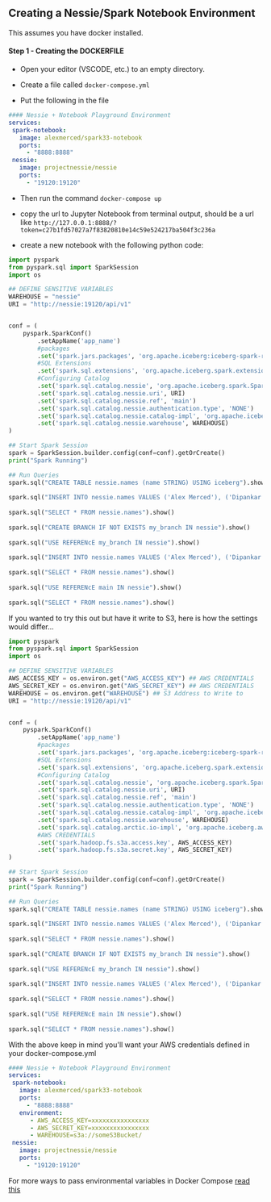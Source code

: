 ## Creating a Nessie/Spark Notebook Environment

This assumes you have docker installed.

#### Step 1 - Creating the DOCKERFILE

- Open your editor (VSCODE, etc.) to an empty directory.

- Create a file called `docker-compose.yml`

- Put the following in the file

```yml
#### Nessie + Notebook Playground Environment
services:
 spark-notebook:
   image: alexmerced/spark33-notebook
   ports:
     - "8888:8888"
 nessie:
   image: projectnessie/nessie
   ports:
     - "19120:19120"
```

- Then run the command `docker-compose up`

- copy the url to Jupyter Notebook from terminal output, should be a url like `http://127.0.0.1:8888/?token=c27b1fd57027a7f83820810e14c59e524217ba504f3c236a`

- create a new notebook with the following python code:

```py
import pyspark
from pyspark.sql import SparkSession
import os

## DEFINE SENSITIVE VARIABLES
WAREHOUSE = "nessie"
URI = "http://nessie:19120/api/v1"


conf = (
    pyspark.SparkConf()
        .setAppName('app_name')
  		#packages
        .set('spark.jars.packages', 'org.apache.iceberg:iceberg-spark-runtime-3.3_2.12:1.2.0,org.projectnessie:nessie-spark-extensions-3.3_2.12:0.54.0')
  		#SQL Extensions
        .set('spark.sql.extensions', 'org.apache.iceberg.spark.extensions.IcebergSparkSessionExtensions,org.projectnessie.spark.extensions.NessieSparkSessionExtensions')
  		#Configuring Catalog
        .set('spark.sql.catalog.nessie', 'org.apache.iceberg.spark.SparkCatalog')
        .set('spark.sql.catalog.nessie.uri', URI)
        .set('spark.sql.catalog.nessie.ref', 'main')
        .set('spark.sql.catalog.nessie.authentication.type', 'NONE')
        .set('spark.sql.catalog.nessie.catalog-impl', 'org.apache.iceberg.nessie.NessieCatalog')
        .set('spark.sql.catalog.nessie.warehouse', WAREHOUSE)
)

## Start Spark Session
spark = SparkSession.builder.config(conf=conf).getOrCreate()
print("Spark Running")

## Run Queries
spark.sql("CREATE TABLE nessie.names (name STRING) USING iceberg").show()
    
spark.sql("INSERT INTO nessie.names VALUES ('Alex Merced'), ('Dipankar Mazumdar'), ('Jason Huges')").show()
    
spark.sql("SELECT * FROM nessie.names").show()
    
spark.sql("CREATE BRANCH IF NOT EXISTS my_branch IN nessie").show()
    
spark.sql("USE REFERENcE my_branch IN nessie").show()
    
spark.sql("INSERT INTO nessie.names VALUES ('Alex Merced'), ('Dipankar Mazumdar'), ('Jason Huges')").show()
    
spark.sql("SELECT * FROM nessie.names").show()
    
spark.sql("USE REFERENcE main IN nessie").show() 
    
spark.sql("SELECT * FROM nessie.names").show()
```

If you wanted to try this out but have it write to S3, here is how the settings would differ...

```py
import pyspark
from pyspark.sql import SparkSession
import os

## DEFINE SENSITIVE VARIABLES
AWS_ACCESS_KEY = os.environ.get("AWS_ACCESS_KEY") ## AWS CREDENTIALS
AWS_SECRET_KEY = os.environ.get("AWS_SECRET_KEY") ## AWS CREDENTIALS
WAREHOUSE = os.environ.get("WAREHOUSE") ## S3 Address to Write to
URI = "http://nessie:19120/api/v1"


conf = (
    pyspark.SparkConf()
        .setAppName('app_name')
  		#packages
        .set('spark.jars.packages', 'org.apache.iceberg:iceberg-spark-runtime-3.3_2.12:1.2.0,org.projectnessie:nessie-spark-extensions-3.3_2.12:0.54.0,software.amazon.awssdk:bundle:2.17.178,software.amazon.awssdk:url-connection-client:2.17.178')
  		#SQL Extensions
        .set('spark.sql.extensions', 'org.apache.iceberg.spark.extensions.IcebergSparkSessionExtensions,org.projectnessie.spark.extensions.NessieSparkSessionExtensions')
  		#Configuring Catalog
        .set('spark.sql.catalog.nessie', 'org.apache.iceberg.spark.SparkCatalog')
        .set('spark.sql.catalog.nessie.uri', URI)
        .set('spark.sql.catalog.nessie.ref', 'main')
        .set('spark.sql.catalog.nessie.authentication.type', 'NONE')
        .set('spark.sql.catalog.nessie.catalog-impl', 'org.apache.iceberg.nessie.NessieCatalog')
        .set('spark.sql.catalog.nessie.warehouse', WAREHOUSE)
        .set('spark.sql.catalog.arctic.io-impl', 'org.apache.iceberg.aws.s3.S3FileIO')
  		#AWS CREDENTIALS
        .set('spark.hadoop.fs.s3a.access.key', AWS_ACCESS_KEY)
        .set('spark.hadoop.fs.s3a.secret.key', AWS_SECRET_KEY)
)

## Start Spark Session
spark = SparkSession.builder.config(conf=conf).getOrCreate()
print("Spark Running")

## Run Queries
spark.sql("CREATE TABLE nessie.names (name STRING) USING iceberg").show()
    
spark.sql("INSERT INTO nessie.names VALUES ('Alex Merced'), ('Dipankar Mazumdar'), ('Jason Huges')").show()
    
spark.sql("SELECT * FROM nessie.names").show()
    
spark.sql("CREATE BRANCH IF NOT EXISTS my_branch IN nessie").show()
    
spark.sql("USE REFERENcE my_branch IN nessie").show()
    
spark.sql("INSERT INTO nessie.names VALUES ('Alex Merced'), ('Dipankar Mazumdar'), ('Jason Huges')").show()
    
spark.sql("SELECT * FROM nessie.names").show()
    
spark.sql("USE REFERENcE main IN nessie").show() 
    
spark.sql("SELECT * FROM nessie.names").show()
```

With the above keep in mind you'll want your AWS credentials defined in your docker-compose.yml

```yml
#### Nessie + Notebook Playground Environment
services:
 spark-notebook:
   image: alexmerced/spark33-notebook
   ports:
     - "8888:8888"
   environment:
      - AWS_ACCESS_KEY=xxxxxxxxxxxxxxxx
      - AWS_SECRET_KEY=xxxxxxxxxxxxxxxx
      - WAREHOUSE=s3a://someS3Bucket/
 nessie:
   image: projectnessie/nessie
   ports:
     - "19120:19120"
```

For more ways to pass environmental variables in Docker Compose [read this](https://release.com/blog/how-to-set-docker-compose-environment-variables)
